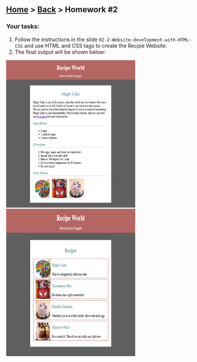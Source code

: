 ## [Home](../../../README.md) > [Back](../lesson.md) > Homework #2

### Your tasks:

1. Follow the instructions in the slide `02-2-Website-development-with-HTML-CSS` and use HTML and CSS tags to create the Recpie Website.
2. The final output will be shown below:

<img src="img.png" width="350" height="400"/>
<img src="img_1.png" width="350" height="400"/>
